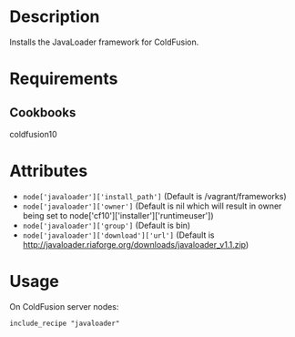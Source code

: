 Description
===========

Installs the JavaLoader framework for ColdFusion.

Requirements
============

Cookbooks
---------

coldfusion10

Attributes
==========

* `node['javaloader']['install_path']` (Default is /vagrant/frameworks)
* `node['javaloader']['owner']` (Default is nil which will result in owner being set to node['cf10']['installer']['runtimeuser'])
* `node['javaloader']['group']` (Default is bin)
* `node['javaloader']['download']['url']` (Default is http://javaloader.riaforge.org/downloads/javaloader_v1.1.zip)

Usage
=====

On ColdFusion server nodes:

    include_recipe "javaloader"


